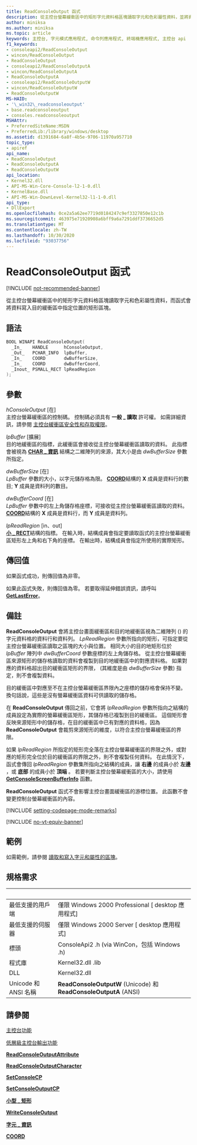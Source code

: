 ```yaml
---
title: ReadConsoleOutput 函式
description: 從主控台螢幕緩衝區中的矩形字元資料格區塊讀取字元和色彩屬性資料，並將資料寫入目的地緩衝區。
author: miniksa
ms.author: miniksa
ms.topic: article
keywords: 主控台, 字元模式應用程式, 命令列應用程式, 終端機應用程式, 主控台 api
f1_keywords:
- consoleapi2/ReadConsoleOutput
- wincon/ReadConsoleOutput
- ReadConsoleOutput
- consoleapi2/ReadConsoleOutputA
- wincon/ReadConsoleOutputA
- ReadConsoleOutputA
- consoleapi2/ReadConsoleOutputW
- wincon/ReadConsoleOutputW
- ReadConsoleOutputW
MS-HAID:
- '\_win32\_readconsoleoutput'
- base.readconsoleoutput
- consoles.readconsoleoutput
MSHAttr:
- PreferredSiteName:MSDN
- PreferredLib:/library/windows/desktop
ms.assetid: d1391684-6a8f-4b5e-9706-11970a957710
topic_type:
- apiref
api_name:
- ReadConsoleOutput
- ReadConsoleOutputA
- ReadConsoleOutputW
api_location:
- Kernel32.dll
- API-MS-Win-Core-Console-l2-1-0.dll
- KernelBase.dll
- API-MS-Win-DownLevel-Kernel32-l1-1-0.dll
api_type:
- DllExport
ms.openlocfilehash: 0ce2a5a62ee7719d0184247c9ef3327850e12c1b
ms.sourcegitcommit: 463975e71920908a6bff9a6a7291ddf3736652d5
ms.translationtype: MT
ms.contentlocale: zh-TW
ms.lasthandoff: 10/30/2020
ms.locfileid: "93037756"
---
```

# <a name="readconsoleoutput-function"></a>ReadConsoleOutput 函式

[!INCLUDE [not-recommended-banner](./includes/not-recommended-banner.md)]

從主控台螢幕緩衝區中的矩形字元資料格區塊讀取字元和色彩屬性資料，而函式會將資料寫入目的緩衝區中指定位置的矩形區塊。

## <a name="syntax"></a>語法

```C
BOOL WINAPI ReadConsoleOutput(
  _In_    HANDLE      hConsoleOutput,
  _Out_   PCHAR_INFO  lpBuffer,
  _In_    COORD       dwBufferSize,
  _In_    COORD       dwBufferCoord,
  _Inout_ PSMALL_RECT lpReadRegion
);
```

## <a name="parameters"></a>參數

*hConsoleOutput* \[在\]  
主控台螢幕緩衝區的控制碼。 控制碼必須具有 **一般 \_ 讀取** 許可權。 如需詳細資訊，請參閱 [主控台緩衝區安全性和存取權限](console-buffer-security-and-access-rights.md)。

*lpBuffer* \[擴展\]  
目的地緩衝區的指標，此緩衝區會接收從主控台螢幕緩衝區讀取的資料。 此指標會被視為 [**CHAR \_ 資訊**](char-info-str.md) 結構之二維陣列的來源，其大小是由 *dwBufferSize* 參數所指定。

*dwBufferSize* \[在\]  
*LpBuffer* 參數的大小，以字元儲存格為限。 [**COORD**](coord-str.md)結構的 **X** 成員是資料行的數目; **Y** 成員是資料列的數目。

*dwBufferCoord* \[在\]  
*LpBuffer* 參數中的左上角儲存格座標，可接收從主控台螢幕緩衝區讀取的資料。 [**COORD**](coord-str.md)結構的 **X** 成員是資料行，而 **Y** 成員是資料列。

*lpReadRegion* \[in、out\]  
[**小 \_ RECT**](small-rect-str.md)結構的指標。 在輸入時，結構成員會指定要讀取函式的主控台螢幕緩衝區矩形左上角和右下角的座標。 在輸出時，結構成員會指定所使用的實際矩形。

## <a name="return-value"></a>傳回值

如果函式成功，則傳回值為非零。

如果此函式失敗，則傳回值為零。 若要取得延伸錯誤資訊，請呼叫 [**GetLastError**](https://msdn.microsoft.com/library/windows/desktop/ms679360)。

## <a name="remarks"></a>備註

**ReadConsoleOutput** 會將主控台畫面緩衝區和目的地緩衝區視為二維陣列 () 的字元資料格的資料行和資料列。 *LpReadRegion* 參數所指向的矩形，可指定要從主控台螢幕緩衝區讀取之區塊的大小與位置。 相同大小的目的地矩形位於 *lpBuffer* 陣列中 *dwBufferCoord* 參數座標的左上角儲存格。 從主控台螢幕緩衝區來源矩形的儲存格讀取的資料會複製到目的地緩衝區中的對應資料格。 如果對應的資料格超出目的緩衝區矩形的界限， (其維度是由 *dwBufferSize* 參數) 指定，則不會複製資料。

目的緩衝區中對應至不在主控台螢幕緩衝區界限內之座標的儲存格會保持不變。 換句話說，這些是沒有螢幕緩衝區資料可供讀取的儲存格。

在 **ReadConsoleOutput** 傳回之前，它會將 *lpReadRegion* 參數所指向之結構的成員設定為實際的螢幕緩衝區矩形，其儲存格已複製到目的緩衝區。 這個矩形會反映來源矩形中的儲存格，在目的緩衝區中已有對應的資料格，因為 **ReadConsoleOutput** 會裁剪來源矩形的維度，以符合主控台螢幕緩衝區的界限。

如果 *lpReadRegion* 所指定的矩形完全落在主控台螢幕緩衝區的界限之外，或對應的矩形完全位於目的緩衝區的界限之外，則不會複製任何資料。 在此情況下，函式會傳回 *lpReadRegion* 參數集所指向之結構的成員，讓 **右邊** 的成員小於 **左邊** ，或 **底部** 的成員小於 **頂端** 。 若要判斷主控台螢幕緩衝區的大小，請使用 [**GetConsoleScreenBufferInfo**](getconsolescreenbufferinfo.md) 函數。

**ReadConsoleOutput** 函式不會影響主控台畫面緩衝區的游標位置。 此函數不會變更控制台螢幕緩衝區的內容。

[!INCLUDE [setting-codepage-mode-remarks](./includes/setting-codepage-mode-remarks.md)]

[!INCLUDE [no-vt-equiv-banner](./includes/no-vt-equiv-banner.md)]

## <a name="examples"></a>範例

如需範例，請參閱 [讀取和寫入字元和屬性的區塊](reading-and-writing-blocks-of-characters-and-attributes.md)。

## <a name="requirements"></a>規格需求

| &nbsp; | &nbsp; |
|-|-|
| 最低支援的用戶端 | 僅限 Windows 2000 Professional \[ desktop 應用程式\] |
| 最低支援的伺服器 | 僅限 Windows 2000 Server \[ desktop 應用程式\] |
| 標頭 | ConsoleApi2 .h (via WinCon，包括 Windows .h)  |
| 程式庫 | Kernel32.dll .lib |
| DLL | Kernel32.dll |
| Unicode 和 ANSI 名稱 | **ReadConsoleOutputW** (Unicode) 和 **ReadConsoleOutputA** (ANSI)  |

## <a name="see-also"></a>請參閱

[主控台功能](console-functions.md)

[低層級主控台輸出功能](low-level-console-output-functions.md)

[**ReadConsoleOutputAttribute**](readconsoleoutputattribute.md)

[**ReadConsoleOutputCharacter**](readconsoleoutputcharacter.md)

[**SetConsoleCP**](setconsolecp.md)

[**SetConsoleOutputCP**](setconsoleoutputcp.md)

[**小型 \_ 矩形**](small-rect-str.md)

[**WriteConsoleOutput**](writeconsoleoutput.md)

[**字元 \_ 資訊**](char-info-str.md)

[**COORD**](coord-str.md)
